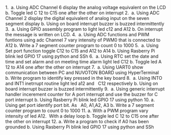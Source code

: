 
1.  a. Using ADC Channel 6 display the analog voltage equivalent on the LCD
 	  b. Toggle led C 12 to C15 one after the other on interrupt
2.  a. Using ADC Channel 2 display the digital equivalent of analog input on the seven segment display
 	  b. Using on board interrupt buzzer is buzzed intermittently
3.  a. Using GPIO assembly program to light led c12 and A12
 	  b. On interrupt the message is written on LCD.
4.  a. Using ADC functions and PWM funtions using adc Channel 7 vary intensity of PWM0 that is connected to A12
 	  b. Write a 7 segment counter program to count 0 to 1000
5.  a. Using Set port function toggle C12 to C15 and A12 to A14
 	  b. Using Rasberry Pi blink led GPIO 17 using python and SSh
6.  a. Using RTC set the date and time and set alarm and on meeting time alarm light led C12
  	b. Toggle led A 12 to A14 one after the other on interrupt
7.  a. Using UART0 show communication between PC and NUVOTON BOARD using HyperTerminal
 	  b. Write program to identify key pressed in the key board
8.  a. Using INTO and INT1 inetrrupt routine light led a12 and   C12 respectively
 	  b. Using on board interrupt buzzer is buzzed intermittently
9.  a. Using generic interrupt handler incerement counter for A port interrupt and use the buzzer for C port interrupt
 	  b. Using Rasberry Pi blink led GPIO 17 using python
10. a. Using get port identify port bit. As   A0, A1,A2, A3
  	b. Write a 7 segment counter program to count 0 to 1000
11. a. With a PWM program vary intensity of led A12.  With a delay loop
  	b. Toggle led C 12 to C15 one after the other on interrupt
12. a. Write a program to check if A0 has been grounded
  	b. Using Rasberry Pi blink led GPIO 17 using python and SSh
